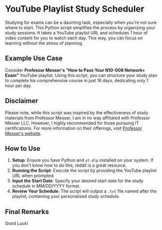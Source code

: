 # YouTube Playlist Study Scheduler

Studying for exams can be a daunting task, especially when you're not sure where to start. This Python script simplifies the process by organizing your study sessions. It takes a YouTube playlist URL and schedules 1 hour of video content for you to watch each day. This way, you can focus on learning without the stress of planning.

## Example Use Case

Consider **Professor Messer's "How to Pass Your N10-008 Network+ Exam"** YouTube playlist. Using this script, you can structure your study plan to complete his comprehensive course in just 16 days, dedicating only 1 hour per day.

## Disclaimer

Please note, while this script was inspired by the effectiveness of study materials from Professor Messer, I am in no way affiliated with Professor Messer LLC. However, I highly recommended for those pursuing IT certifications. For more information on their offerings, visit [Professor Messer's website](https://www.professormesser.com).

## How to Use

1. **Setup**: Ensure you have Python and `yt-dlp` installed on your system. If you don't know how to do this, reddit is a great resource. 
2. **Running the Script**: Execute the script by providing the YouTube playlist URL when prompted.
3. **Input the Start Date**: Specify your desired start date for the study schedule in MM/DD/YYYY format.
4. **Review Your Schedule**: The script will output a `.txt` file named after the playlist, containing your personalized study schedule.

## Final Remarks

Good Luck!
